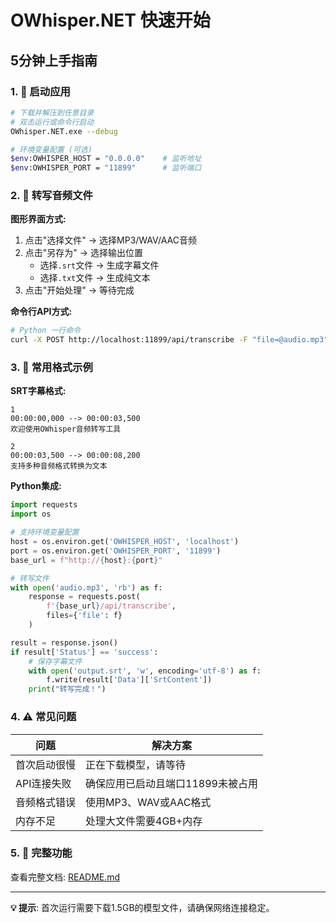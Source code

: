 # OWhisper.NET 快速开始

## 5分钟上手指南

### 1. 🚀 启动应用

```bash
# 下载并解压到任意目录
# 双击运行或命令行启动
OWhisper.NET.exe --debug

# 环境变量配置 (可选)
$env:OWHISPER_HOST = "0.0.0.0"    # 监听地址
$env:OWHISPER_PORT = "11899"      # 监听端口
```

### 2. 🎵 转写音频文件

**图形界面方式:**
1. 点击"选择文件" → 选择MP3/WAV/AAC音频
2. 点击"另存为" → 选择输出位置
   - 选择`.srt`文件 → 生成字幕文件
   - 选择`.txt`文件 → 生成纯文本
3. 点击"开始处理" → 等待完成

**命令行API方式:**
```bash
# Python 一行命令
curl -X POST http://localhost:11899/api/transcribe -F "file=@audio.mp3"
```

### 3. 📄 常用格式示例

**SRT字幕格式:**
```
1
00:00:00,000 --> 00:00:03,500
欢迎使用OWhisper音频转写工具

2
00:00:03,500 --> 00:00:08,200
支持多种音频格式转换为文本
```

**Python集成:**
```python
import requests
import os

# 支持环境变量配置
host = os.environ.get('OWHISPER_HOST', 'localhost')
port = os.environ.get('OWHISPER_PORT', '11899')
base_url = f"http://{host}:{port}"

# 转写文件
with open('audio.mp3', 'rb') as f:
    response = requests.post(
        f'{base_url}/api/transcribe',
        files={'file': f}
    )

result = response.json()
if result['Status'] == 'success':
    # 保存字幕文件
    with open('output.srt', 'w', encoding='utf-8') as f:
        f.write(result['Data']['SrtContent'])
    print("转写完成！")
```

### 4. ⚠️ 常见问题

| 问题 | 解决方案 |
|------|---------|
| 首次启动很慢 | 正在下载模型，请等待 |
| API连接失败 | 确保应用已启动且端口11899未被占用 |
| 音频格式错误 | 使用MP3、WAV或AAC格式 |
| 内存不足 | 处理大文件需要4GB+内存 |

### 5. 🔗 完整功能

查看完整文档: [README.md](README.md)

---

**💡 提示**: 首次运行需要下载1.5GB的模型文件，请确保网络连接稳定。 